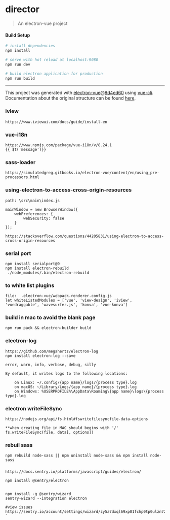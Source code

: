 # director

> An electron-vue project

#### Build Setup

``` bash
# install dependencies
npm install

# serve with hot reload at localhost:9080
npm run dev

# build electron application for production
npm run build


```

---

This project was generated with [electron-vue](https://github.com/SimulatedGREG/electron-vue)@[8d4ed60](https://github.com/SimulatedGREG/electron-vue/tree/8d4ed607d65300381a8f47d97923eb07832b1a9a) using [vue-cli](https://github.com/vuejs/vue-cli). Documentation about the original structure can be found [here](https://simulatedgreg.gitbooks.io/electron-vue/content/index.html).

### iview
```
https://www.iviewui.com/docs/guide/install-en
```

### vue-i18n
```
https://www.npmjs.com/package/vue-i18n/v/8.24.1
{{ $t('message')}}
```

### sass-loader
```
https://simulatedgreg.gitbooks.io/electron-vue/content/en/using_pre-processors.html
```

### using-electron-to-access-cross-origin-resources
```
path: \src\main\index.js

mainWindow = new BrowserWindow({
    webPreferences: {
        webSecurity: false
    }
});

https://stackoverflow.com/questions/44205831/using-electron-to-access-cross-origin-resources
```

### serial port
```
npm install serialport@9
npm install electron-rebuild
 ./node_modules/.bin/electron-rebuild

```

### to white list plugins
```
file:  .electron-vue/webpack.renderer.config.js
let whiteListedModules = ['vue', 'view-design', 'iview', 'vuedraggable', 'wavesurfer.js', 'konva', 'vue-konva']
```

### build in mac to avoid the blank page
```
npm run pack && electron-builder build
```


### electron-log
```
https://github.com/megahertz/electron-log
npm install electron-log --save

error, warn, info, verbose, debug, silly

By default, it writes logs to the following locations:

    on Linux: ~/.config/{app name}/logs/{process type}.log
    on macOS: ~/Library/Logs/{app name}/{process type}.log
    on Windows: %USERPROFILE%\AppData\Roaming\{app name}\logs\{process type}.log
```


### electron writeFileSync
```
https://nodejs.org/api/fs.html#fswritefilesyncfile-data-options

**when creating file in MAC should begins with '/'
fs.writeFileSync(file, data[, options])
```


### rebuil sass
```
npm rebuild node-sass || npm uninstall node-sass && npm install node-sass
```


###
```
https://docs.sentry.io/platforms/javascript/guides/electron/

npm install @sentry/electron


npm install -g @sentry/wizard
sentry-wizard --integration electron

#view issues
https://sentry.io/account/settings/wizard/zy5a7dxql69xp01fchp0tp0ulzn72beoh5jm4ricc67br9nzetsgppoaydavxe5r/
`